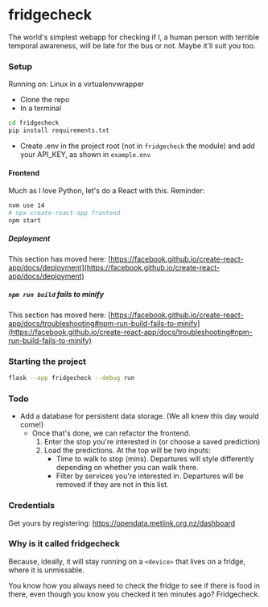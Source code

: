 # fridgecheck

The world's simplest webapp for checking if I, a human person with terrible temporal awareness, will be late for the bus or not. Maybe it'll suit you too.

### Setup

Running on: Linux in a virtualenvwrapper

- Clone the repo
- In a terminal
```bash
cd fridgecheck
pip install requirements.txt
```
- Create .env in the project root (not in `fridgecheck` the module) and add your API_KEY, as shown in `example.env`

#### Frontend

Much as I love Python, let's do a React with this. Reminder:

```bash
nvm use 14
# npx create-react-app frontend
npm start
```
##### Deployment

This section has moved here: [https://facebook.github.io/create-react-app/docs/deployment](https://facebook.github.io/create-react-app/docs/deployment)

##### `npm run build` fails to minify

This section has moved here: [https://facebook.github.io/create-react-app/docs/troubleshooting#npm-run-build-fails-to-minify](https://facebook.github.io/create-react-app/docs/troubleshooting#npm-run-build-fails-to-minify)



### Starting the project

```bash
flask --app fridgecheck --debug run
```

### Todo

* Add a database for persistent data storage. (We all knew this day would come!)
  * Once that's done, we can refactor the frontend. 
    1. Enter the stop you're interested in (or choose a saved prediction)
    2. Load the predictions. At the top will be two inputs:
       * Time to walk to stop (mins). Departures will style differently depending on whether you can walk there.
       * Filter by services you're interested in. Departures will be removed if they are not in this list.

### Credentials

Get yours by registering: https://opendata.metlink.org.nz/dashboard


### Why is it called fridgecheck

Because, ideally, it will stay running on a `<device>` that lives on a fridge, where it is unmissable.

You know how you always need to check the fridge to see if there is food in there, even though you know you checked it ten minutes ago? Fridgecheck.